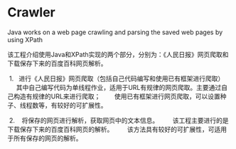 # Crawler
Java works on a web page crawling and parsing the saved web pages by using XPath

该工程介绍使用Java和XPath实现的两个部分，分别为：《人民日报》网页爬取和下载保存下来的百度百科网页解析。

  1.    进行《人民日报》网页爬取（包括自己代码编写和使用已有框架进行爬取）  
        其中自己编写代码为单线程作业，适用于URL有规律的网页爬取。主要通过自己构造有规律的URL来进行爬取；
        使用已有框架进行网页爬取，可以设置种子、线程数等，有较好的可扩展性。
        
  2.    将保存的网页进行解析，获取网页中的文本信息。
        该工程主要进行的是下载保存下来的百度百科网页的解析。
        该方法具有较好的可扩展性，可适用于所有保存的网页的解析。
